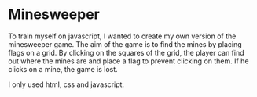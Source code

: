 # Minesweeper

To train myself on javascript, I wanted to create my own version of the minesweeper game. 
The aim of the game is to find the mines by placing flags on a grid. By clicking on the squares of the grid, the player can find out where the mines are and place a flag to prevent clicking on them. If he clicks on a mine, the game is lost.

I only used html, css and javascript. 